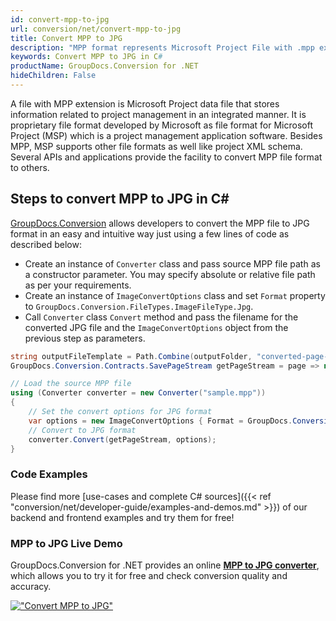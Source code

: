 ```yaml
---
id: convert-mpp-to-jpg
url: conversion/net/convert-mpp-to-jpg
title: Convert MPP to JPG
description: "MPP format represents Microsoft Project File with .mpp extension. Learn how to convert MPP to JPG file programmatically in C# language using GroupDocs.Conversion for .NET library."
keywords: Convert MPP to JPG in C#
productName: GroupDocs.Conversion for .NET
hideChildren: False
---
```


A file with MPP extension is Microsoft Project data file that stores information related to project management in an integrated manner. It is proprietary file format developed by Microsoft as file format for Microsoft Project (MSP) which is a project management application software. Besides MPP, MSP supports other file formats as well like project XML schema. Several APIs and applications provide the facility to convert MPP file format to others.

## Steps to convert MPP to JPG in C#

[GroupDocs.Conversion](https://products.groupdocs.com/conversion/net) allows developers to convert the MPP file to JPG format in an easy and intuitive way just using a few lines of code as described below:

* Create an instance of `Converter` class and pass source MPP file path as a constructor parameter. You may specify absolute or relative file path as per your requirements. 
* Create an instance of `ImageConvertOptions` class and set `Format` property to `GroupDocs.Conversion.FileTypes.ImageFileType.Jpg`.
* Call `Converter` class `Convert` method and pass the filename for the converted JPG file and the `ImageConvertOptions` object from the previous step as parameters.

```csharp
string outputFileTemplate = Path.Combine(outputFolder, "converted-page-{0}.jpg");
GroupDocs.Conversion.Contracts.SavePageStream getPageStream = page => new FileStream(string.Format(outputFileTemplate, page), FileMode.Create);

// Load the source MPP file
using (Converter converter = new Converter("sample.mpp"))
{
    // Set the convert options for JPG format
    var options = new ImageConvertOptions { Format = GroupDocs.Conversion.FileTypes.ImageFileType.Jpg };   
    // Convert to JPG format
    converter.Convert(getPageStream, options);
}
```

### Code Examples

Please find more [use-cases and complete C# sources]({{< ref "conversion/net/developer-guide/examples-and-demos.md" >}}) of our backend and frontend examples and try them for free!

### MPP to JPG Live Demo

GroupDocs.Conversion for .NET provides an online [**MPP to JPG converter**](https://products.groupdocs.app/conversion/mpp-to-jpg), which allows you to try it for free and check conversion quality and accuracy.

[!["Convert MPP to JPG"](conversion/net/images/convert-to-jpg/convert-mpp-to-jpg.png)](https://products.groupdocs.app/conversion/mpp-to-jpg)